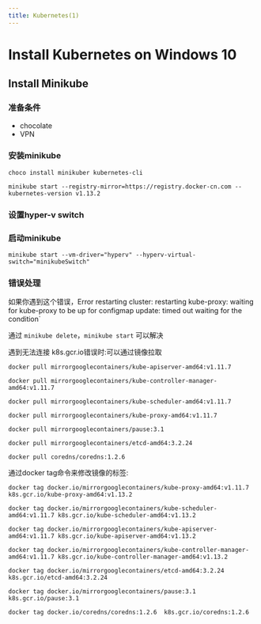 ```yaml
---
title: Kubernetes(1)
---
```

# Install Kubernetes on Windows 10

## Install Minikube

### 准备条件

- chocolate
- VPN

### 安装minikube

`choco install minikuber kubernetes-cli`

`minikube start --registry-mirror=https://registry.docker-cn.com --kubernetes-version v1.13.2`

### 设置hyper-v switch

### 启动minikube

`minikube start --vm-driver="hyperv" --hyperv-virtual-switch="minikubeSwitch"`

### 错误处理

如果你遇到这个错误，Error restarting cluster: restarting kube-proxy: waiting for kube-proxy to be up for configmap update: timed out waiting for the condition`

通过 `minikube delete`，`minikube start` 可以解决

遇到无法连接 k8s.gcr.io错误时:可以通过镜像拉取

`docker pull mirrorgooglecontainers/kube-apiserver-amd64:v1.11.7`

`docker pull mirrorgooglecontainers/kube-controller-manager-amd64:v1.11.7`

`docker pull mirrorgooglecontainers/kube-scheduler-amd64:v1.11.7`

`docker pull mirrorgooglecontainers/kube-proxy-amd64:v1.11.7`

`docker pull mirrorgooglecontainers/pause:3.1`

`docker pull mirrorgooglecontainers/etcd-amd64:3.2.24`

`docker pull coredns/coredns:1.2.6`

通过docker tag命令来修改镜像的标签:

`docker tag docker.io/mirrorgooglecontainers/kube-proxy-amd64:v1.11.7 k8s.gcr.io/kube-proxy-amd64:v1.13.2`

`docker tag docker.io/mirrorgooglecontainers/kube-scheduler-amd64:v1.11.7 k8s.gcr.io/kube-scheduler-amd64:v1.13.2`

`docker tag docker.io/mirrorgooglecontainers/kube-apiserver-amd64:v1.11.7 k8s.gcr.io/kube-apiserver-amd64:v1.13.2`

`docker tag docker.io/mirrorgooglecontainers/kube-controller-manager-amd64:v1.11.7 k8s.gcr.io/kube-controller-manager-amd64:v1.13.2`

`docker tag docker.io/mirrorgooglecontainers/etcd-amd64:3.2.24  k8s.gcr.io/etcd-amd64:3.2.24`

`docker tag docker.io/mirrorgooglecontainers/pause:3.1  k8s.gcr.io/pause:3.1`

`docker tag docker.io/coredns/coredns:1.2.6  k8s.gcr.io/coredns:1.2.6`
